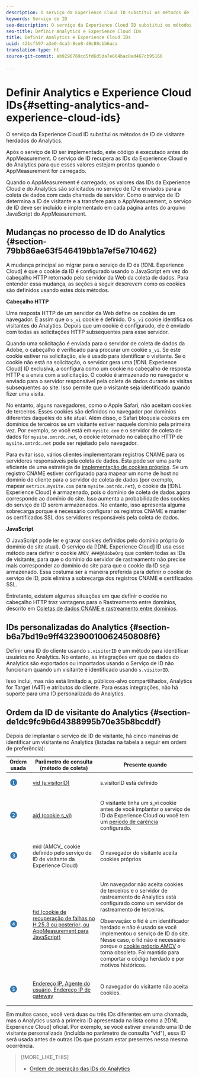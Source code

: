 ```yaml
---
description: O serviço da Experience Cloud ID substitui os métodos de ID de visitante herdados do Analytics.
keywords: Serviço de ID
seo-description: O serviço da Experience Cloud ID substitui os métodos de ID de visitante herdados do Analytics.
seo-title: Definir Analytics e Experience Cloud IDs
title: Definir Analytics e Experience Cloud IDs
uuid: 421cf597-a3e0-4ca3-8ce8-d0c80cbb6aca
translation-type: ht
source-git-commit: ab9290769cd5fd6d5da7e664bac8ad467cb95166

---
```



# Definir Analytics e Experience Cloud IDs{#setting-analytics-and-experience-cloud-ids}

O serviço da Experience Cloud ID substitui os métodos de ID de visitante herdados do Analytics.

Após o serviço de ID ser implementado, este código é executado antes do AppMeasurement. O serviço de ID recupera as IDs da Experience Cloud e do Analytics para que esses valores estejam prontos quando o AppMeasurement for carregado.

Quando o AppMeasurement é carregado, os valores das IDs da Experience Cloud e do Analytics são solicitados no serviço de ID e enviados para a coleta de dados com cada chamada de servidor. Como o serviço de ID determina a ID de visitante e a transfere para o AppMeasurement, o serviço de ID deve ser incluído e implementado em cada página antes do arquivo JavaScript do AppMeasurement.

## Mudanças no processo de ID do Analytics {#section-79bb86ae63f546419bb1a7ef5e710462}

A mudança principal ao migrar para o serviço de ID da [!DNL Experience Cloud] é que o cookie da ID é configurado usando o JavaScript em vez do cabeçalho HTTP retornado pelo servidor da Web da coleta de dados. Para entender essa mudança, as seções a seguir descrevem como os cookies são definidos usando estes dois métodos.

**Cabeçalho HTTP**

Uma resposta HTTP de um servidor da Web define os cookies de um navegador. É assim que o `s_vi` cookie é definido. O `s_vi` cookie identifica os visitantes do Analytics. Depois que um cookie é configurado, ele é enviado com todas as solicitações HTTP subsequentes para esse servidor.

Quando uma solicitação é enviada para o servidor de coleta de dados da Adobe, o cabeçalho é verificado para procurar um cookie `s_vi`. Se este cookie estiver na solicitação, ele é usado para identificar o visitante. Se o cookie não está na solicitação, o servidor gera uma [!DNL Experience Cloud] ID exclusiva, a configura como um cookie no cabeçalho de resposta HTTP e a envia com a solicitação. O cookie é armazenado no navegador e enviado para o servidor responsável pela coleta de dados durante as visitas subsequentes ao site. Isso permite que o visitante seja identificado quando fizer uma visita.

No entanto, alguns navegadores, como o Apple Safari, não aceitam cookies de terceiros. Esses cookies são definidos no navegador por domínios diferentes daqueles do site atual. Além disso, o Safari bloqueia cookies em domínios de terceiros se um visitante estiver naquele domínio pela primeira vez. Por exemplo, se você está em `mysite.com` e o servidor de coleta de dados for `mysite.omtrdc.net`, o cookie retornado no cabeçalho HTTP de `mysite.omtrdc.net` pode ser rejeitado pelo navegador.

Para evitar isso, vários clientes implementaram registros CNAME para os servidores responsáveis pela coleta de dados. Esta pode ser uma parte eficiente de uma estratégia de [implementação de cookies próprios](https://marketing.adobe.com/resources/help/en_US/whitepapers/first_party_cookies/). Se um registro CNAME estiver configurado para mapear um nome de host no domínio do cliente para o servidor de coleta de dados (por exemplo, mapear `metrics.mysite.com` para `mysite.omtrdc.net`), o cookie da [!DNL Experience Cloud] é armazenado, pois o domínio de coleta de dados agora corresponde ao domínio do site. Isso aumenta a probabilidade dos cookies do serviço de ID serem armazenados. No entanto, isso apresenta alguma sobrecarga porque é necessário configurar os registros CNAME e manter os certificados SSL dos servidores responsáveis pela coleta de dados.

**JavaScript**

O JavaScript pode ler e gravar cookies definidos pelo domínio próprio (o domínio do site atual). O serviço da [!DNL Experience Cloud] ID usa esse método para definir o cookie `AMCV_###@AdobeOrg` que contém todas as IDs de visitante, para que o domínio do servidor de rastreamento não precise mais corresponder ao domínio do site para que o cookie da ID seja armazenado. Essa costuma ser a maneira preferida para definir o cookie do serviço de ID, pois elimina a sobrecarga dos registros CNAME e certificados SSL.

Entretanto, existem algumas situações em que definir o cookie no cabeçalho HTTP traz vantagens para o Rastreamento entre domínios, descrito em [Coletas de dados CNAME e rastreamento entre domínios](../../mcvid-reference/mcvid-analytics-reference/mcvid-cname.md#concept-4df91f8a30ad4ec7a01eb943d579cc9d).

## IDs personalizadas do Analytics {#section-b6a7bd19e9ff432390010062450808f6}

Definir uma ID do cliente usando `s.visitorID` é um método para identificar usuários no Analytics. No entanto, as integrações em que os dados do Analytics são exportados ou importados usando o Serviço de ID não funcionam quando um visitante é identificado usando `s.visitorID`.

Isso inclui, mas não está limitado a, públicos-alvo compartilhados, Analytics for Target (A4T) e atributos do cliente. Para essas integrações, não há suporte para uma ID personalizada do Analytics.

## Ordem da ID de visitante do Analytics {#section-de1dc9fc9b6d4388995b70e35b8bcddf}

Depois de implantar o serviço de ID de visitante, há cinco maneiras de identificar um visitante no Analytics (listadas na tabela a seguir em ordem de preferência):

<table id="table_D267D36451F643D1BB68AF6FEAA6AD1A"> 
 <thead> 
  <tr> 
   <th colname="col1" class="entry"> Ordem usada </th> 
   <th colname="col2" class="entry"> Parâmetro de consulta (método de coleta) </th> 
   <th colname="col3" class="entry"> Presente quando </th> 
  </tr> 
 </thead>
 <tbody> 
  <tr> 
   <td colname="col1"> <p> <img id="image_9F3E58898A1B4F40BBDEF5ADE362E55C" src="assets/step1_icon.png" /> </p> </td> 
   <td colname="col2"> <p> <a href="https://marketing.adobe.com/resources/help/pt_BR/sc/implement/?f=visid_custom" format="http" scope="external"> vid (s.visitorID)</a> </p> </td> 
   <td colname="col3"> <p>s.visitorID está definido </p> </td> 
  </tr> 
  <tr> 
   <td colname="col1"> <p> <img id="image_77A06981672745B6AEA8BB4D55911CCA" src="assets/step2_icon.png" /> </p> </td> 
   <td colname="col2"> <p> <a href="https://marketing.adobe.com/resources/help/pt_BR/sc/implement/?f=visid_analytics" format="http" scope="external"> aid (cookie s_vi)</a> </p> </td> 
   <td colname="col3"> <p>O visitante tinha um s_vi cookie antes de você implantar o serviço de ID da <span class="keyword">Experience Cloud</span> ou você tem um <a href="../../mcvid-reference/mcvid-analytics-reference/mcvid-grace-period.md" format="dita" scope="local"> período de carência</a> configurado. </p> </td> 
  </tr> 
  <tr> 
   <td colname="col1"> <p> <img id="image_0A950B1A6B004387AFEE8EED882739CB" src="assets/step3_icon.png" /> </p> </td> 
   <td colname="col2"> <p>mid (AMCV_ cookie definido pelo serviço de ID de visitante da Experience Cloud) </p> </td> 
   <td colname="col3"> <p>O navegador do visitante aceita cookies próprios </p> </td> 
  </tr> 
  <tr> 
   <td colname="col1"> <p> <img id="image_6F0ED8FE3EF846CA8E6ECCC3C0070D85" src="assets/step4_icon.png" /> </p> </td> 
   <td colname="col2"> <p> <a href="https://marketing.adobe.com/resources/help/pt_BR/sc/implement/?f=visid_fallback" format="http" scope="external"> fid (cookie de recuperação de falhas no H.25.3 ou posterior, ou AppMeasurement para JavaScript)</a> </p> </td> 
   <td colname="col3"> <p>Um navegador não aceita cookies de terceiros e o servidor de rastreamento do Analytics está configurado como um servidor de rastreamento de terceiros. </p> <p> <p>Observação: o <span class="codeph">fid</span> é um identificador herdado e não é usado se você implementou o serviço de ID do site. Nesse caso, o <span class="codeph"> fid</span> não é necessário porque o <a href="../../mcvid-introduction/mcvid-cookies.md" format="dita" scope="local">cookie próprio AMCV</a> o torna obsoleto. Foi mantido para comportar o código herdado e por motivos históricos. </p> </p> </td> 
  </tr> 
  <tr> 
   <td colname="col1"> <p> <img id="image_23D8C0EB69EC4084BC237B5B98C036F4" src="assets/step5_icon.png" /> </p> </td> 
   <td colname="col2"> <p> <a href="https://marketing.adobe.com/resources/help/pt_BR/sc/implement/?f=visid_fallback" format="http" scope="external"> Endereço IP, Agente do usuário, Endereço IP de gateway</a> </p> </td> 
   <td colname="col3"> <p>O navegador do visitante não aceita cookies. </p> </td> 
  </tr> 
 </tbody> 
</table>

Em muitos casos, você verá duas ou três IDs diferentes em uma chamada, mas o Analytics usará a primeira ID apresentada na lista como a [!DNL Experience Cloud] oficial. Por exemplo, se você estiver enviando uma ID de visitante personalizada (incluída no parâmetro de consulta &quot;vid&quot;), essa ID será usada antes de outras IDs que possam estar presentes nessa mesma ocorrência.

>[!MORE_LIKE_THIS]
>
>* [Ordem de operação das IDs do Analytics](../../mcvid-reference/mcvid-analytics-reference/mcvid-analytics-order-of-operations.md#concept-b92935b4fff545adb4773f3728bc15ef)

